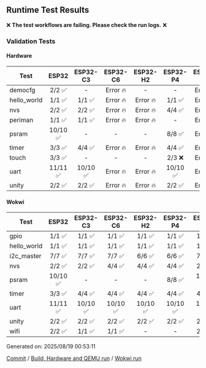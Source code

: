## Runtime Test Results

:x: **The test workflows are failing. Please check the run logs.** :x:

### Validation Tests

#### Hardware

Test|ESP32|ESP32-C3|ESP32-C6|ESP32-H2|ESP32-P4|ESP32-S2|ESP32-S3
-|:-:|:-:|:-:|:-:|:-:|:-:|:-:
democfg|2/2 :white_check_mark:|-|Error :fire:|-|-|Error :fire:|1/1 :white_check_mark:
hello_world|1/1 :white_check_mark:|1/1 :white_check_mark:|Error :fire:|Error :fire:|1/1 :white_check_mark:|Error :fire:|1/1 :white_check_mark:
nvs|2/2 :white_check_mark:|2/2 :white_check_mark:|Error :fire:|Error :fire:|4/4 :white_check_mark:|Error :fire:|3/3 :white_check_mark:
periman|1/1 :white_check_mark:|1/1 :white_check_mark:|Error :fire:|Error :fire:|-|Error :fire:|1/1 :white_check_mark:
psram|10/10 :white_check_mark:|-|-|-|8/8 :white_check_mark:|Error :fire:|10/10 :white_check_mark:
timer|3/3 :white_check_mark:|4/4 :white_check_mark:|Error :fire:|Error :fire:|4/4 :white_check_mark:|Error :fire:|4/4 :white_check_mark:
touch|3/3 :white_check_mark:|-|-|-|2/3 :x:|Error :fire:|3/3 :white_check_mark:
uart|11/11 :white_check_mark:|10/10 :white_check_mark:|Error :fire:|Error :fire:|10/10 :white_check_mark:|Error :fire:|10/10 :white_check_mark:
unity|2/2 :white_check_mark:|2/2 :white_check_mark:|Error :fire:|Error :fire:|2/2 :white_check_mark:|Error :fire:|2/2 :white_check_mark:

#### Wokwi

Test|ESP32|ESP32-C3|ESP32-C6|ESP32-H2|ESP32-P4|ESP32-S2|ESP32-S3
-|:-:|:-:|:-:|:-:|:-:|:-:|:-:
gpio|1/1 :white_check_mark:|1/1 :white_check_mark:|1/1 :white_check_mark:|1/1 :white_check_mark:|1/1 :white_check_mark:|1/1 :white_check_mark:|1/1 :white_check_mark:
hello_world|1/1 :white_check_mark:|1/1 :white_check_mark:|1/1 :white_check_mark:|1/1 :white_check_mark:|1/1 :white_check_mark:|1/1 :white_check_mark:|1/1 :white_check_mark:
i2c_master|7/7 :white_check_mark:|7/7 :white_check_mark:|7/7 :white_check_mark:|6/6 :white_check_mark:|6/6 :white_check_mark:|7/7 :white_check_mark:|7/7 :white_check_mark:
nvs|2/2 :white_check_mark:|2/2 :white_check_mark:|4/4 :white_check_mark:|4/4 :white_check_mark:|4/4 :white_check_mark:|2/2 :white_check_mark:|3/3 :white_check_mark:
psram|10/10 :white_check_mark:|-|-|-|8/8 :white_check_mark:|10/10 :white_check_mark:|10/10 :white_check_mark:
timer|3/3 :white_check_mark:|4/4 :white_check_mark:|4/4 :white_check_mark:|4/4 :white_check_mark:|4/4 :white_check_mark:|4/4 :white_check_mark:|4/4 :white_check_mark:
uart|11/11 :white_check_mark:|10/10 :white_check_mark:|10/10 :white_check_mark:|10/10 :white_check_mark:|10/10 :white_check_mark:|10/10 :white_check_mark:|10/10 :white_check_mark:
unity|2/2 :white_check_mark:|2/2 :white_check_mark:|2/2 :white_check_mark:|2/2 :white_check_mark:|2/2 :white_check_mark:|2/2 :white_check_mark:|2/2 :white_check_mark:
wifi|2/2 :white_check_mark:|1/1 :white_check_mark:|1/1 :white_check_mark:|-|-|2/2 :white_check_mark:|3/3 :white_check_mark:


Generated on: 2025/08/19 00:53:11

[Commit](https://github.com/espressif/arduino-esp32/commit/9b8af64eff54890da906986f416f834fbfa009c7) / [Build, Hardware and QEMU run](https://github.com/espressif/arduino-esp32/actions/runs/17055759327) / [Wokwi run](https://github.com/espressif/arduino-esp32/actions/runs/17056376922)

